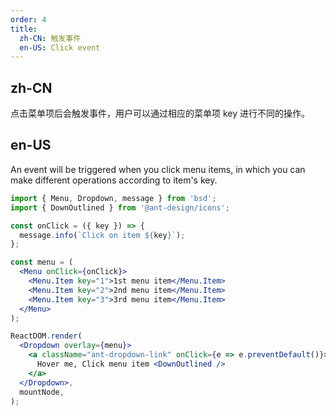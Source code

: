 ```yaml
---
order: 4
title:
  zh-CN: 触发事件
  en-US: Click event
---
```


## zh-CN

点击菜单项后会触发事件，用户可以通过相应的菜单项 key 进行不同的操作。

## en-US

An event will be triggered when you click menu items, in which you can make different operations according to item's key.

```jsx
import { Menu, Dropdown, message } from 'bsd';
import { DownOutlined } from '@ant-design/icons';

const onClick = ({ key }) => {
  message.info(`Click on item ${key}`);
};

const menu = (
  <Menu onClick={onClick}>
    <Menu.Item key="1">1st menu item</Menu.Item>
    <Menu.Item key="2">2nd menu item</Menu.Item>
    <Menu.Item key="3">3rd menu item</Menu.Item>
  </Menu>
);

ReactDOM.render(
  <Dropdown overlay={menu}>
    <a className="ant-dropdown-link" onClick={e => e.preventDefault()}>
      Hover me, Click menu item <DownOutlined />
    </a>
  </Dropdown>,
  mountNode,
);
```
